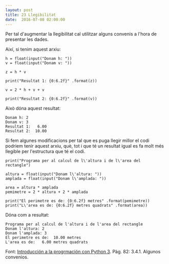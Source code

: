 ```yaml
---
layout: post
title: 23 Llegibilitat
date:  2016-07-08 02:00:00
---
```


Per tal d'augmentar la llegibilitat cal utilitzar alguns convenis a l'hora de presentar les dades.

Així, si tenim aquest arxiu:

```
h = float(input("Donam h: "))
v = float(input("Donam v: "))

z = h * v

print("Resultat 1: {0:6.2f}" .format(z))

v = 2 * h + v + v

print("Resultat 2: {0:6.2f}" .format(v))
```

Això dóna aquest resultat:

```
Donam h: 2
Donam v: 3
Resultat 1:   6.00
Resultat 2:  10.00
```

Si fem algunes modificacions per tal que es puga llegir millor el codi podriem tenir aquest arxiu, què, tot i que té un resultat igual es fa molt més llegible per l'estructura que té el codi.

```
print("Programa per al calcul de l\'altura i de l\'area del rectangle")

altura = float(input("Donam l\'altura: "))
amplada = float(input("Donam l\'amplada: "))

area = altura * amplada
pemimetre = 2 * altura + 2 * amplada

print("El perimetre es de: {0:6.2f} metres" .format(pemimetre))
print("L\'area es de: {0:6.2f} metres quadrats" .format(area))
```
Dóna com a resultat:

```
Programa per al calcul de l'altura i de l'area del rectangle
Donam l'altura: 2
Donam l'amplada: 3
El perimetre es de:  10.00 metres
L'area es de:   6.00 metres quadrats
```

Font: [Introducción a la progrmación con Python 3](http://repositori.uji.es/xmlui/bitstream/handle/10234/102653/s93.pdf?sequence=1). Pàg. 82: 3.4.1. Algunos convenios.
